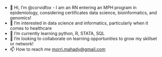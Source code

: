 - 👋 Hi, I’m @corvidfox - I am an RN entering an MPH program in epidemiology, considering certificates data science, bioinformatics, and genomics!
- 👀 I’m interested in data science and informatics, particularly when it comes to healthcare
- 🌱 I’m currently learning python, R, STATA, SQL
- 💞️ I’m looking to collaborate on learning opportunities to grow my skillset or network!
- 📫 How to reach me morri.mahady@gmail.com

<!---
corvidfox/corvidfox is a ✨ special ✨ repository because its `README.md` (this file) appears on your GitHub profile.
You can click the Preview link to take a look at your changes.
--->
